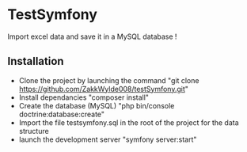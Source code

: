 # TestSymfony

Import excel data and save it in a MySQL database !

## Installation

- Clone the project by launching the command "git clone https://github.com/ZakkWylde008/testSymfony.git"
- Install dependancies "composer install"
- Create the database (MySQL) "php bin/console doctrine:database:create"
- Import the file testsymfony.sql in the root of the project for the data structure
- launch the development server "symfony server:start"
